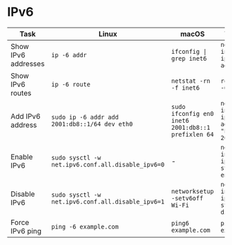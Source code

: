 # IPv6

| Task | Linux | macOS | Windows |
|------|-------|-------|---------|
| Show IPv6 addresses | `ip -6 addr` | `ifconfig \| grep inet6` | `netsh interface ipv6 show address` |
| Show IPv6 routes | `ip -6 route` | `netstat -rn -f inet6` | `route print -6` |
| Add IPv6 address | `sudo ip -6 addr add 2001:db8::1/64 dev eth0` | `sudo ifconfig en0 inet6 2001:db8::1 prefixlen 64` | `netsh interface ipv6 set address "Ethernet" 2001:db8::1` |
| Enable IPv6 | `sudo sysctl -w net.ipv6.conf.all.disable_ipv6=0` | - | `netsh interface ipv6 set state enabled` |
| Disable IPv6 | `sudo sysctl -w net.ipv6.conf.all.disable_ipv6=1` | `networksetup -setv6off Wi-Fi` | `netsh interface ipv6 set state disabled` |
| Force IPv6 ping | `ping -6 example.com` | `ping6 example.com` | `ping -6 example.com` |
